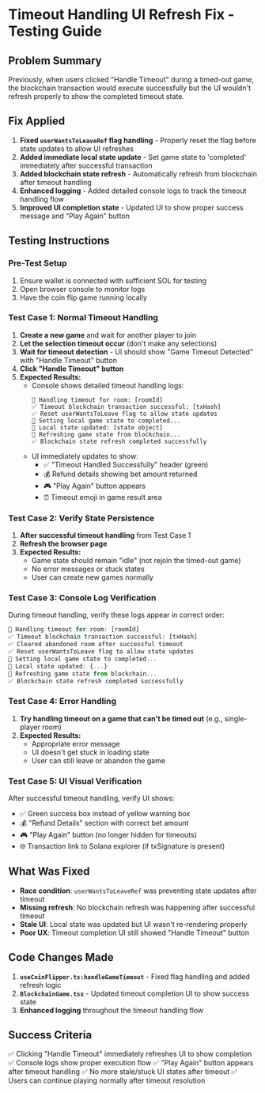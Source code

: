 # Timeout Handling UI Refresh Fix - Testing Guide

## Problem Summary
Previously, when users clicked "Handle Timeout" during a timed-out game, the blockchain transaction would execute successfully but the UI wouldn't refresh properly to show the completed timeout state.

## Fix Applied
1. **Fixed `userWantsToLeaveRef` flag handling** - Properly reset the flag before state updates to allow UI refreshes
2. **Added immediate local state update** - Set game state to 'completed' immediately after successful transaction
3. **Added blockchain state refresh** - Automatically refresh from blockchain after timeout handling
4. **Enhanced logging** - Added detailed console logs to track the timeout handling flow
5. **Improved UI completion state** - Updated UI to show proper success message and "Play Again" button

## Testing Instructions

### Pre-Test Setup
1. Ensure wallet is connected with sufficient SOL for testing
2. Open browser console to monitor logs
3. Have the coin flip game running locally

### Test Case 1: Normal Timeout Handling
1. **Create a new game** and wait for another player to join
2. **Let the selection timeout occur** (don't make any selections)
3. **Wait for timeout detection** - UI should show "Game Timeout Detected" with "Handle Timeout" button
4. **Click "Handle Timeout" button**
5. **Expected Results:**
   - Console shows detailed timeout handling logs:
     ```
     🔄 Handling timeout for room: [roomId]
     ✅ Timeout blockchain transaction successful: [txHash]
     ✅ Reset userWantsToLeave flag to allow state updates
     📱 Setting local game state to completed...
     📱 Local state updated: [state object]
     🔄 Refreshing game state from blockchain...
     ✅ Blockchain state refresh completed successfully
     ```
   - UI immediately updates to show:
     - ✅ "Timeout Handled Successfully" header (green)
     - 💰 Refund details showing bet amount returned
     - 🎮 "Play Again" button appears
     - ⏰ Timeout emoji in game result area

### Test Case 2: Verify State Persistence
1. **After successful timeout handling** from Test Case 1
2. **Refresh the browser page**
3. **Expected Results:**
   - Game state should remain "idle" (not rejoin the timed-out game)
   - No error messages or stuck states
   - User can create new games normally

### Test Case 3: Console Log Verification
During timeout handling, verify these logs appear in correct order:
```javascript
🔄 Handling timeout for room: [roomId]
✅ Timeout blockchain transaction successful: [txHash]
✅ Cleared abandoned room after successful timeout
✅ Reset userWantsToLeave flag to allow state updates
📱 Setting local game state to completed...
📱 Local state updated: {...}
🔄 Refreshing game state from blockchain...
✅ Blockchain state refresh completed successfully
```

### Test Case 4: Error Handling
1. **Try handling timeout on a game that can't be timed out** (e.g., single-player room)
2. **Expected Results:**
   - Appropriate error message
   - UI doesn't get stuck in loading state
   - User can still leave or abandon the game

### Test Case 5: UI Visual Verification
After successful timeout handling, verify UI shows:
- ✅ Green success box instead of yellow warning box
- 💰 "Refund Details" section with correct bet amount
- 🎮 "Play Again" button (no longer hidden for timeouts)
- 🌐 Transaction link to Solana explorer (if txSignature is present)

## What Was Fixed
- **Race condition**: `userWantsToLeaveRef` was preventing state updates after timeout
- **Missing refresh**: No blockchain refresh was happening after successful timeout
- **Stale UI**: Local state was updated but UI wasn't re-rendering properly
- **Poor UX**: Timeout completion UI still showed "Handle Timeout" button

## Code Changes Made
1. **`useCoinFlipper.ts:handleGameTimeout`** - Fixed flag handling and added refresh logic
2. **`BlockchainGame.tsx`** - Updated timeout completion UI to show success state
3. **Enhanced logging** throughout the timeout handling flow

## Success Criteria
✅ Clicking "Handle Timeout" immediately refreshes UI to show completion
✅ Console logs show proper execution flow
✅ "Play Again" button appears after timeout handling
✅ No more stale/stuck UI states after timeout
✅ Users can continue playing normally after timeout resolution
